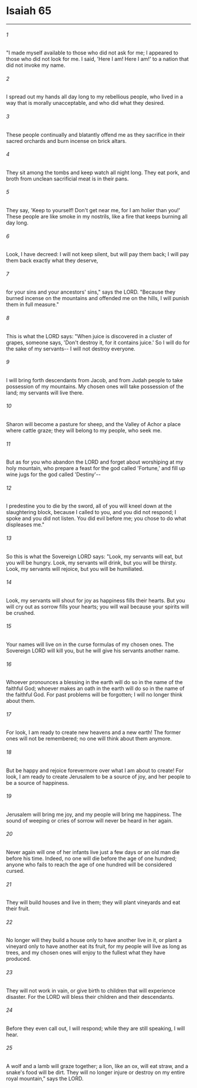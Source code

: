 # Isaiah 65
***



###### 1 
"I made myself available to those who did not ask for me; I appeared to those who did not look for me. I said, 'Here I am! Here I am!' to a nation that did not invoke my name. 

###### 2 
I spread out my hands all day long to my rebellious people, who lived in a way that is morally unacceptable, and who did what they desired. 

###### 3 
These people continually and blatantly offend me as they sacrifice in their sacred orchards and burn incense on brick altars. 

###### 4 
They sit among the tombs and keep watch all night long. They eat pork, and broth from unclean sacrificial meat is in their pans. 

###### 5 
They say, 'Keep to yourself! Don't get near me, for I am holier than you!' These people are like smoke in my nostrils, like a fire that keeps burning all day long. 

###### 6 
Look, I have decreed: I will not keep silent, but will pay them back; I will pay them back exactly what they deserve, 

###### 7 
for your sins and your ancestors' sins," says the LORD. "Because they burned incense on the mountains and offended me on the hills, I will punish them in full measure." 

###### 8 
This is what the LORD says: "When juice is discovered in a cluster of grapes, someone says, 'Don't destroy it, for it contains juice.' So I will do for the sake of my servants-- I will not destroy everyone. 

###### 9 
I will bring forth descendants from Jacob, and from Judah people to take possession of my mountains. My chosen ones will take possession of the land; my servants will live there. 

###### 10 
Sharon will become a pasture for sheep, and the Valley of Achor a place where cattle graze; they will belong to my people, who seek me. 

###### 11 
But as for you who abandon the LORD and forget about worshiping at my holy mountain, who prepare a feast for the god called 'Fortune,' and fill up wine jugs for the god called 'Destiny'-- 

###### 12 
I predestine you to die by the sword, all of you will kneel down at the slaughtering block, because I called to you, and you did not respond; I spoke and you did not listen. You did evil before me; you chose to do what displeases me." 

###### 13 
So this is what the Sovereign LORD says: "Look, my servants will eat, but you will be hungry. Look, my servants will drink, but you will be thirsty. Look, my servants will rejoice, but you will be humiliated. 

###### 14 
Look, my servants will shout for joy as happiness fills their hearts. But you will cry out as sorrow fills your hearts; you will wail because your spirits will be crushed. 

###### 15 
Your names will live on in the curse formulas of my chosen ones. The Sovereign LORD will kill you, but he will give his servants another name. 

###### 16 
Whoever pronounces a blessing in the earth will do so in the name of the faithful God; whoever makes an oath in the earth will do so in the name of the faithful God. For past problems will be forgotten; I will no longer think about them. 

###### 17 
For look, I am ready to create new heavens and a new earth! The former ones will not be remembered; no one will think about them anymore. 

###### 18 
But be happy and rejoice forevermore over what I am about to create! For look, I am ready to create Jerusalem to be a source of joy, and her people to be a source of happiness. 

###### 19 
Jerusalem will bring me joy, and my people will bring me happiness. The sound of weeping or cries of sorrow will never be heard in her again. 

###### 20 
Never again will one of her infants live just a few days or an old man die before his time. Indeed, no one will die before the age of one hundred; anyone who fails to reach the age of one hundred will be considered cursed. 

###### 21 
They will build houses and live in them; they will plant vineyards and eat their fruit. 

###### 22 
No longer will they build a house only to have another live in it, or plant a vineyard only to have another eat its fruit, for my people will live as long as trees, and my chosen ones will enjoy to the fullest what they have produced. 

###### 23 
They will not work in vain, or give birth to children that will experience disaster. For the LORD will bless their children and their descendants. 

###### 24 
Before they even call out, I will respond; while they are still speaking, I will hear. 

###### 25 
A wolf and a lamb will graze together; a lion, like an ox, will eat straw, and a snake's food will be dirt. They will no longer injure or destroy on my entire royal mountain," says the LORD.
